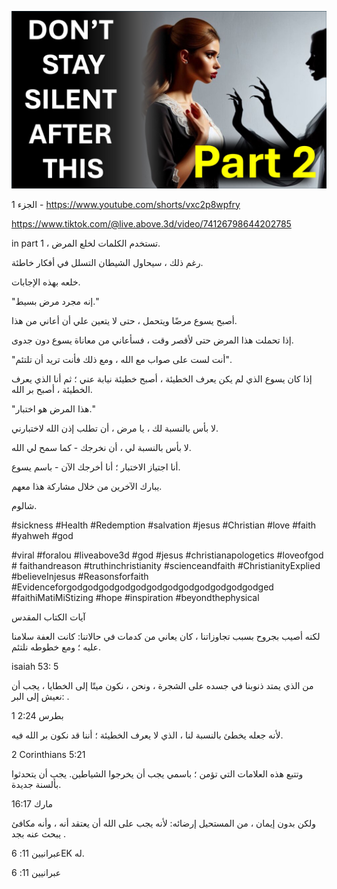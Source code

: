 ![Video cover image](../cover.jpg "cover photo")

الجزء 1 - https://www.youtube.com/shorts/vxc2p8wpfry

https://www.tiktok.com/@live.above.3d/video/74126798644202785

 in part 1 ، تستخدم الكلمات لخلع المرض.

رغم ذلك ، سيحاول الشيطان التسلل في أفكار خاطئة.

خلعه بهذه الإجابات.

"إنه مجرد مرض بسيط."

أصبح يسوع مرضًا ويتحمل ، حتى لا يتعين علي أن أعاني من هذا.

إذا تحملت هذا المرض حتى لأقصر وقت ، فسأعاني من معاناة يسوع دون جدوى.

"أنت لست على صواب مع الله ، ومع ذلك فأنت تريد أن تلتئم".

إذا كان يسوع الذي لم يكن يعرف الخطيئة ، أصبح خطيئة نيابة عني ؛ ثم أنا الذي يعرف الخطيئة ، أصبح بر الله.

"هذا المرض هو اختبار."

لا بأس بالنسبة لك ، يا مرض ، أن تطلب إذن الله لاختبارني.

لا بأس بالنسبة لي ، أن نخرجك - كما سمح لي الله.

أنا اجتياز الاختبار ؛ أنا أخرجك الآن - باسم يسوع.

يبارك الآخرين من خلال مشاركة هذا معهم.

شالوم.

#sickness #Health #Redemption #salvation #jesus #Christian #love #faith #yahweh #god

#viral #foralou #liveabove3d #god #jesus #christianapologetics #loveofgod # faithandreason #truthinchristianity #scienceandfaith #ChristianityExplied #believeInjesus #Reasonsforfaith #Evidenceforgodgodgodgodgodgodgodgodgodgodgodgodged #faithiMatiMiStizing #hope #inspiration #beyondthephysical

آيات الكتاب المقدس

لكنه أصيب بجروح بسبب تجاوزاتنا ، كان يعاني من كدمات في حالاتنا: كانت العفة سلامنا عليه ؛ ومع خطوطه نلتئم.

isaiah 53: 5

من الذي يمتد ذنوبنا في جسده على الشجرة ، ونحن ، نكون ميتًا إلى الخطايا ، يجب أن نعيش إلى البر: .

1 بطرس 2:24

لأنه جعله يخطئ بالنسبة لنا ، الذي لا يعرف الخطيئة ؛ أننا قد نكون بر الله فيه.

2 Corinthians 5:21

وتتبع هذه العلامات التي تؤمن ؛ باسمي يجب أن يخرجوا الشياطين. يجب أن يتحدثوا بألسنة جديدة.

مارك 16:17

ولكن بدون إيمان ، من المستحيل إرضائه: لأنه يجب على الله أن يعتقد أنه ، وأنه مكافئ يبحث عنه بجد .

عبرانيين 11: 6EK له.

عبرانيين 11: 6